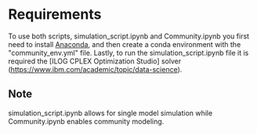 # Requirements
To use both scripts, simulation_script.ipynb and Community.ipynb you first need to install [Anaconda](https://www.anaconda.com/products/individual), and then create a conda environment with the "community_env.yml" file. Lastly, to run the simulation_script.ipynb file it is required the [ILOG CPLEX Optimization Studio] solver (https://www.ibm.com/academic/topic/data-science).


## Note
simulation_script.ipynb allows for single model simulation while Community.ipynb enables community modeling.